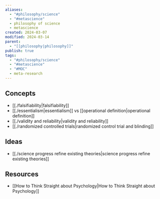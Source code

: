 ```yaml
---
aliases:
  - "#philosophy/science"
  - "#metascience"
  - philosophy of science
  - metascience
created: 2024-03-07
modified: 2024-03-14
parent:
  - "[[philosophy|philosophy]]"
publish: true
tags:
  - "#philosophy/science"
  - "#metascience"
  - "#MOC"
  - meta-research
---
```

## Concepts
- [[./falsifiability|falsifiability]]
- [[./essentialism|essentialism]] vs [[operational definition|operational definition]]
- [[./validity and reliability|validity and reliability]]
- [[./randomized controlled trials|randomized control trial and blinding]]

## Ideas
- [[./science progress refine existing theories|science progress refine existing theories]]

## Resources
- [[How to Think Straight about Psychology|How to Think Straight about Psychology]]